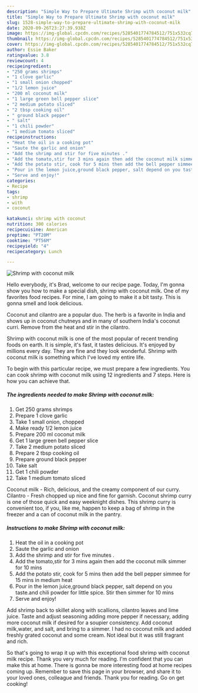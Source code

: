 ```yaml
---
description: "Simple Way to Prepare Ultimate Shrimp with coconut milk"
title: "Simple Way to Prepare Ultimate Shrimp with coconut milk"
slug: 1528-simple-way-to-prepare-ultimate-shrimp-with-coconut-milk
date: 2020-09-26T23:27:39.938Z
image: https://img-global.cpcdn.com/recipes/5285401774784512/751x532cq70/shrimp-with-coconut-milk-recipe-main-photo.jpg
thumbnail: https://img-global.cpcdn.com/recipes/5285401774784512/751x532cq70/shrimp-with-coconut-milk-recipe-main-photo.jpg
cover: https://img-global.cpcdn.com/recipes/5285401774784512/751x532cq70/shrimp-with-coconut-milk-recipe-main-photo.jpg
author: Essie Baker
ratingvalue: 3.8
reviewcount: 4
recipeingredient:
- "250 grams shrimps"
- "1 clove garlic"
- "1 small onion chopped"
- "1/2 lemon juice"
- "200 ml coconut milk"
- "1 large green bell pepper slice"
- "2 medium potato sliced"
- "2 tbsp cooking oil"
- " ground black pepper"
- " salt"
- "1 chili powder"
- "1 medium tomato sliced"
recipeinstructions:
- "Heat the oil in a cooking pot"
- "Saute the garlic and onion"
- "Add the shrimp and stir for five minutes ."
- "Add the tomato,stir for 3 mins again then add the coconut milk simmer for 10 mins"
- "Add the potato stir, cook for 5 mins then add the bell pepper simmee for 15 mins in medium heat"
- "Pour in the lemon juice,ground black pepper, salt depend on you taste.and chili powder for little spice. Stir then simmer for 10 mins"
- "Serve and enjoy!"
categories:
- Recipe
tags:
- shrimp
- with
- coconut

katakunci: shrimp with coconut 
nutrition: 300 calories
recipecuisine: American
preptime: "PT20M"
cooktime: "PT56M"
recipeyield: "4"
recipecategory: Lunch

---
```



![Shrimp with coconut milk](https://img-global.cpcdn.com/recipes/5285401774784512/751x532cq70/shrimp-with-coconut-milk-recipe-main-photo.jpg)

Hello everybody, it's Brad, welcome to our recipe page. Today, I'm gonna show you how to make a special dish, shrimp with coconut milk. One of my favorites food recipes. For mine, I am going to make it a bit tasty. This is gonna smell and look delicious.

Coconut and cilantro are a popular duo. The herb is a favorite in India and shows up in coconut chutneys and in many of southern India&#39;s coconut curri. Remove from the heat and stir in the cilantro.

Shrimp with coconut milk is one of the most popular of recent trending foods on earth. It is simple, it's fast, it tastes delicious. It's enjoyed by millions every day. They are fine and they look wonderful. Shrimp with coconut milk is something which I've loved my entire life.


To begin with this particular recipe, we must prepare a few ingredients. You can cook shrimp with coconut milk using 12 ingredients and 7 steps. Here is how you can achieve that.

<!--inarticleads1-->

##### The ingredients needed to make Shrimp with coconut milk:

1. Get 250 grams shrimps
1. Prepare 1 clove garlic
1. Take 1 small onion, chopped
1. Make ready 1/2 lemon juice
1. Prepare 200 ml coconut milk
1. Get 1 large green bell pepper slice
1. Take 2 medium potato sliced
1. Prepare 2 tbsp cooking oil
1. Prepare  ground black pepper
1. Take  salt
1. Get 1 chili powder
1. Take 1 medium tomato sliced


Coconut milk - Rich, delicious, and the creamy component of our curry. Cilantro - Fresh chopped up nice and fine for garnish. Coconut shrimp curry is one of those quick and easy weeknight dishes. This shrimp curry is convenient too, if you, like me, happen to keep a bag of shrimp in the freezer and a can of coconut milk in the pantry. 

<!--inarticleads2-->

##### Instructions to make Shrimp with coconut milk:

1. Heat the oil in a cooking pot
1. Saute the garlic and onion
1. Add the shrimp and stir for five minutes .
1. Add the tomato,stir for 3 mins again then add the coconut milk simmer for 10 mins
1. Add the potato stir, cook for 5 mins then add the bell pepper simmee for 15 mins in medium heat
1. Pour in the lemon juice,ground black pepper, salt depend on you taste.and chili powder for little spice. Stir then simmer for 10 mins
1. Serve and enjoy!


Add shrimp back to skillet along with scallions, cilantro leaves and lime juice. Taste and adjust seasoning adding more pepper if necessary, adding more coconut milk if desired for a soupier consistency. Add coconut milk,water, and salt, and bring to a simmer. I had no coconut milk and added freshly grated coconut and some cream. Not ideal but it was still fragrant and rich. 

So that's going to wrap it up with this exceptional food shrimp with coconut milk recipe. Thank you very much for reading. I'm confident that you can make this at home. There is gonna be more interesting food at home recipes coming up. Remember to save this page in your browser, and share it to your loved ones, colleague and friends. Thank you for reading. Go on get cooking!
